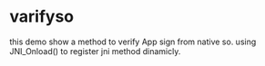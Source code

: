 # varifyso
this demo show a method to verify App sign from native so.
using JNI_Onload() to register jni method dinamicly.
